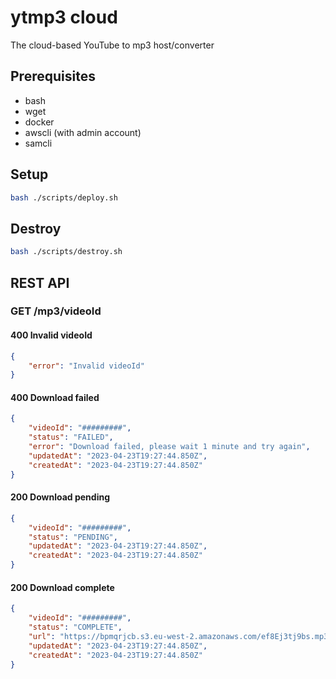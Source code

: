 # ytmp3 cloud
The cloud-based YouTube to mp3 host/converter

## Prerequisites
- bash
- wget
- docker
- awscli (with admin account)
- samcli

## Setup
```bash
bash ./scripts/deploy.sh
```

## Destroy
```bash
bash ./scripts/destroy.sh
```

## REST API
### GET /mp3/videoId

#### 400 Invalid videoId
```json
{
    "error": "Invalid videoId"
}
```

#### 400 Download failed
```json
{
    "videoId": "#########",
    "status": "FAILED",
    "error": "Download failed, please wait 1 minute and try again",
    "updatedAt": "2023-04-23T19:27:44.850Z",
    "createdAt": "2023-04-23T19:27:44.850Z"
}
```

#### 200 Download pending
```json
{
    "videoId": "#########",
    "status": "PENDING",
    "updatedAt": "2023-04-23T19:27:44.850Z",
    "createdAt": "2023-04-23T19:27:44.850Z"
}
```

#### 200 Download complete
```json
{
    "videoId": "#########",
    "status": "COMPLETE",
    "url": "https://bpmqrjcb.s3.eu-west-2.amazonaws.com/ef8Ej3tj9bs.mp3",
    "updatedAt": "2023-04-23T19:27:44.850Z",
    "createdAt": "2023-04-23T19:27:44.850Z"
}
```

